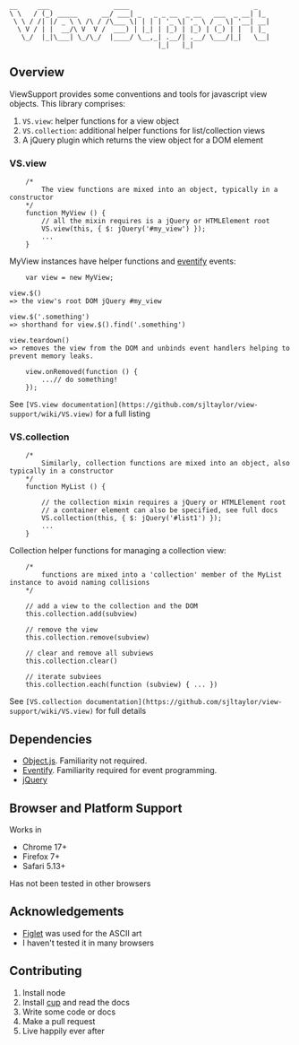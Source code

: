 	__     ___                ____                               _   
	\ \   / (_) _____      __/ ___| _   _ _ __  _ __   ___  _ __| |_ 
	 \ \ / /| |/ _ \ \ /\ / /\___ \| | | | '_ \| '_ \ / _ \| '__| __|
	  \ V / | |  __/\ V  V /  ___) | |_| | |_) | |_) | (_) | |  | |_ 
	   \_/  |_|\___| \_/\_/  |____/ \__,_| .__/| .__/ \___/|_|   \__|
	                                     |_|   |_|                   
 

## Overview

ViewSupport provides some conventions and tools for javascript view objects. This library comprises:

1. `VS.view`: helper functions for a view object
2. `VS.collection`: additional helper functions for list/collection views
3. A jQuery plugin which returns the view object for a DOM element

### VS.view

		/*
			The view functions are mixed into an object, typically in a constructor
		*/
		function MyView () {
			// all the mixin requires is a jQuery or HTMLElement root
			VS.view(this, { $: jQuery('#my_view') });
			...
		}

MyView instances have helper functions and [eventify](https://github.com/sjltaylor/eventify) events:
		
		var view = new MyView;
		
    view.$()
    => the view's root DOM jQuery #my_view

    view.$('.something')
    => shorthand for view.$().find('.something')

    view.teardown()
    => removes the view from the DOM and unbinds event handlers helping to prevent memory leaks.
	
		view.onRemoved(function () {
			...// do something!
		});
		
See `[VS.view documentation](https://github.com/sjltaylor/view-support/wiki/VS.view)` for a full listing


### VS.collection

		/*
			Similarly, collection functions are mixed into an object, also typically in a constructor
		*/
		function MyList () {
			
			// the collection mixin requires a jQuery or HTMLElement root
			// a container element can also be specified, see full docs
			VS.collection(this, { $: jQuery('#list1') });
			...
		}

Collection helper functions for managing a collection view:
	
		/*
			functions are mixed into a 'collection' member of the MyList instance to avoid naming collisions			 
		*/
		
		// add a view to the collection and the DOM
		this.collection.add(subview)
		
		// remove the view
		this.collection.remove(subview)
		
		// clear and remove all subviews
		this.collection.clear()
		
		// iterate subviees
		this.collection.each(function (subview) { ... })

See `[VS.collection documentation](https://github.com/sjltaylor/view-support/wiki/VS.view)` for full details

## Dependencies

* [Object.js](https://github.com/sjltaylor/object.js). Familiarity not required.
* [Eventify](https://github.com/sjltaylor/eventify). Familiarity required for event programming.
* [jQuery](http://jquery.com)

## Browser and Platform Support

Works in

* Chrome 17+
* Firefox 7+
* Safari 5.13+

Has not been tested in other browsers

## Acknowledgements

* [Figlet](http://www.figlet.org/) was used for the ASCII art
* I haven't tested it in many browsers

## Contributing

1. Install node
2. Install [cup](https://github.com/sjltaylor/cup) and read the docs
3. Write some code or docs
4. Make a pull request
5. Live happily ever after
















